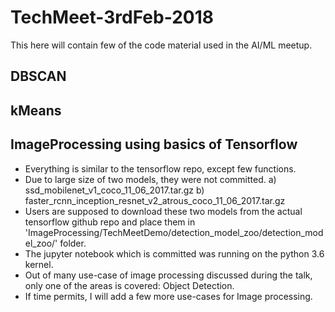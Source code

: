 # TechMeet-3rdFeb-2018
This here will contain few of the code material used in the AI/ML meetup. 

## DBSCAN
## kMeans
## ImageProcessing using basics of Tensorflow
  - Everything is similar to the tensorflow repo, except few functions. 
  - Due to large size of two models, they were not committed. a) ssd_mobilenet_v1_coco_11_06_2017.tar.gz b) faster_rcnn_inception_resnet_v2_atrous_coco_11_06_2017.tar.gz
  - Users are supposed to download these two models from the actual tensorflow github repo and place them in 'ImageProcessing/TechMeetDemo/detection_model_zoo/detection_model_zoo/' folder.
  - The jupyter notebook which is committed was running on the python 3.6 kernel.
  - Out of many use-case of image processing discussed during the talk, only one of the areas is covered: Object Detection.
  - If time permits, I will add a few more use-cases for Image processing. 
  
